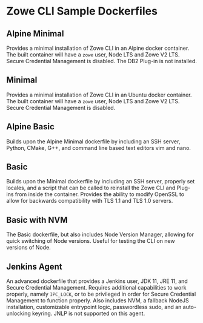 # Zowe CLI Sample Dockerfiles

## Alpine Minimal

Provides a minimal installation of Zowe CLI in an Alpine docker container.
The built container will have a `zowe` user, Node LTS and Zowe V2 LTS.
Secure Credential Management is disabled.
The DB2 Plug-in is not installed.

## Minimal

Provides a minimal installation of Zowe CLI in an Ubuntu docker container.
The built container will have a `zowe` user, Node LTS and Zowe V2 LTS.
Secure Credential Management is disabled.

## Alpine Basic

Builds upon the Alpine Minimal dockerfile by including an SSH server, Python, CMake, G++, and command line based text editors vim and nano.

## Basic

Builds upon the Minimal dockerfile by including an SSH server, properly set locales, and a script that can be called to reinstall the Zowe CLI and Plug-ins from inside the container.
Provides the ability to modify OpenSSL to allow for backwards compatibility with TLS 1.1 and TLS 1.0 servers.

## Basic with NVM

The Basic dockerfile, but also includes Node Version Manager, allowing for quick switching of Node versions.
Useful for testing the CLI on new versions of Node.

## Jenkins Agent

An advanced dockerfile that provides a Jenkins user, JDK 11, JRE 11, and Secure Credential Management.
Requires additional capabilities to work properly, namely `IPC_LOCK`, or to be privileged in order for Secure Credential Management to function properly.
Also includes NVM, a fallback NodeJS installation, customizable entrypoint logic, passwordless sudo, and an auto-unlocking keyring.
JNLP is not supported on this agent.